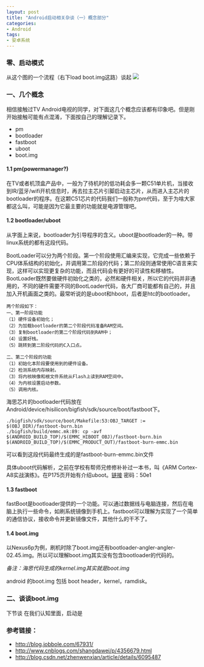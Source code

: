 ```yaml
---
layout: post
title: "Android启动相关杂谈（一）概念部分"
categories:
- Android
tags:
- 安卓系统
---
```


### 零、启动模式
从这个图的一个流程（右下load boot.img这路）谈起
![](http://7xt9nx.com2.z0.glb.clouddn.com/recovery.png)

### 一、几个概念
相信接触过TV Android电视的同学，对下面这几个概念应该都有印象吧。但是刚开始接触可能有点混淆，下面按自己的理解记录下。
- pm
- bootloader
- fastboot
- uboot
- boot.img

#### 1.1 pm(powermanager?)
在TV或者机顶盒产品中，一般为了待机时的低功耗会多一颗C51单片机，当接收到IR/蓝牙/wifi开机信息时，再去拉主芯片引脚启动主芯片，从而进入主芯片的bootloader的程序。在这颗C51芯片的代码我们一般称为pm代码，至于为啥大家都这么叫，可能是因为它最主要的功能就是电源管理吧。

#### 1.2 bootloader/uboot
从字面上来说，bootloader为引导程序的含义。uboot是bootloader的一种。带linux系统的都有这段代码。

BootLoader可以分为两个阶段。第一个阶段使用汇编来实现，它完成一些依赖于CPU体系结构的初始化，并调用第二阶段的代码；第二阶段则通常使用C语言来实现，这样可以实现更复杂的功能，而且代码会有更好的可读性和移植性。BootLoader既然要做硬件初始化之类的，必然和硬件相关，所以它的代码并非通用的，不同的硬件需要不同的BootLoader代码，各大厂商可能都有自己的，并且加入开机画面之类的。最常听说的是uboot和hboot，后者是htc的bootloader。

```
两个阶段如下：
一、第一阶段功能
（1）硬件设备初始化；
（2）为加载bootloader的第二个阶段代码准备RAM空间。
（3）复制bootloader的第二个阶段代码到RAM中；
（4）设置好栈。
（5）跳转到第二阶段代码的C入口点。

二、第二个阶段的功能
（1）初始化本阶段要使用到的硬件设备。
（2）检测系统内存映射。
（3）将内核映像和根文件系统从Flash上读到RAM空间中。
（4）为内核设置启动参数。
（5）调用内核。
```

海思芯片的bootloader代码放在Android/device/hisilicon/bigfish/sdk/source/boot/fastboot下。
```
./bigfish/sdk/source/boot/Makefile:53:OBJ_TARGET := $(OBJ_DIR)/fastboot-burn.bin
./bigfish/build/emmc.mk:89:	cp -avf $(ANDROID_BUILD_TOP)/$(EMMC_HIBOOT_OBJ)/fastboot-burn.bin $(ANDROID_BUILD_TOP)/$(EMMC_PRODUCT_OUT)/fastboot-burn-emmc.bin
```
可以看到这段代码最终生成的是fastboot-burn-emmc.bin文件

具体uboot代码解析，之前在学校有帮师兄修修补补过一本书，叫《ARM Cortex-A8实战演练》。在P175页开始有介绍uboot。[链接](https://pan.baidu.com/s/1geDosUn) 密码：50e1

#### 1.3 fastboot
fastBoot是bootloader提供的一个功能。可以通过数据线与电脑连接，然后在电脑上执行一些命令，如刷系统镜像到手机上。fastboot可以理解为实现了一个简单的通信协议，接收命令并更新镜像文件，其他什么的干不了。

#### 1.4 boot.img
以Nexus6p为例，刷机时除了boot.img还有bootloader-angler-angler-02.45.img。所以可以理解boot.img其实没有包含bootloader的代码的。

*备注：海思代码生成的kernel.img其实就是boot.img*

android 的boot.img 包括 boot header，kernel，ramdisk。


### 二、谈谈boot.img
下节谈
在我们认知里面，启动是


### 参考链接：
- http://blog.jobbole.com/67931/
- http://www.cnblogs.com/shangdawei/p/4356679.html
- http://blog.csdn.net/zhenwenxian/article/details/6095487
